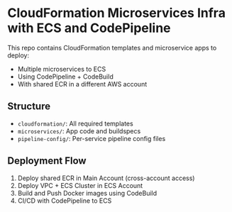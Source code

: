 # CloudFormation Microservices Infra with ECS and CodePipeline

This repo contains CloudFormation templates and microservice apps to deploy:
- Multiple microservices to ECS
- Using CodePipeline + CodeBuild
- With shared ECR in a different AWS account

## Structure

- `cloudformation/`: All required templates
- `microservices/`: App code and buildspecs
- `pipeline-config/`: Per-service pipeline config files

## Deployment Flow

1. Deploy shared ECR in Main Account (cross-account access)
2. Deploy VPC + ECS Cluster in ECS Account
3. Build and Push Docker images using CodeBuild
4. CI/CD with CodePipeline to ECS

